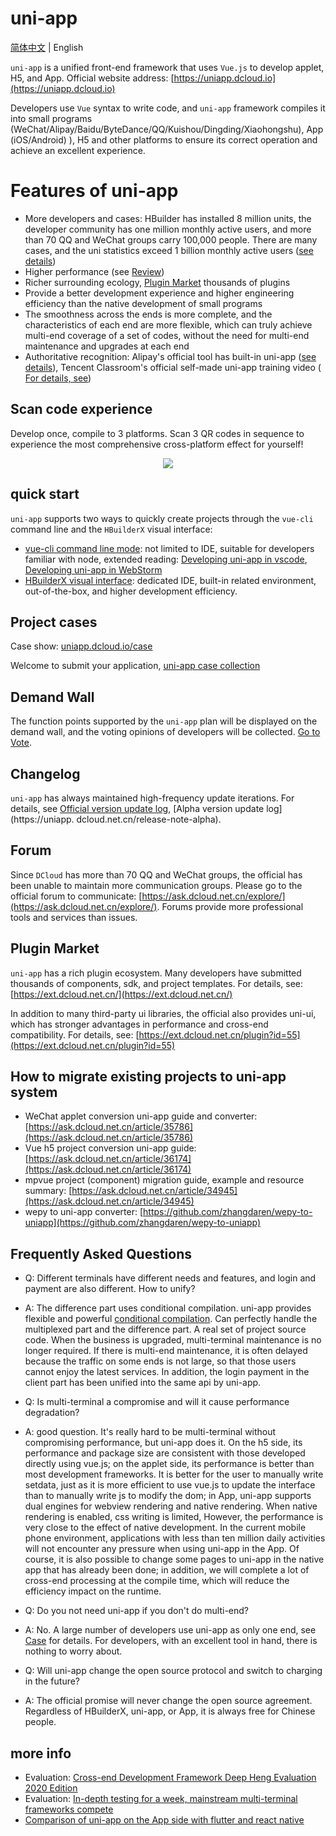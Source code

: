 # uni-app

<p>
  <a href="https://github.com/dcloudio/uni-app/blob/dev/README.md">简体中文</a> | English
</p>

`uni-app` is a unified front-end framework that uses `Vue.js` to develop applet, H5, and App. Official website address: [https://uniapp.dcloud.io](https://uniapp.dcloud.io)

Developers use `Vue` syntax to write code, and `uni-app` framework compiles it into small programs (WeChat/Alipay/Baidu/ByteDance/QQ/Kuishou/Dingding/Xiaohongshu), App (iOS/Android) ), H5 and other platforms to ensure its correct operation and achieve an excellent experience.

# Features of uni-app

- More developers and cases: HBuilder has installed 8 million units, the developer community has one million monthly active users, and more than 70 QQ and WeChat groups carry 100,000 people. There are many cases, and the uni statistics exceed 1 billion monthly active users ([see details](https://uniapp.dcloud.io/case))
- Higher performance (see [Review](https://juejin.im/post/5ca1736af265da30ae314248))
- Richer surrounding ecology, [Plugin Market](https://ext.dcloud.net.cn/) thousands of plugins
- Provide a better development experience and higher engineering efficiency than the native development of small programs
- The smoothness across the ends is more complete, and the characteristics of each end are more flexible, which can truly achieve multi-end coverage of a set of codes, without the need for multi-end maintenance and upgrades at each end
- Authoritative recognition: Alipay's official tool has built-in uni-app ([see details](https://docs.alipay.com/mini/ide/0.70-stable)), Tencent Classroom's official self-made uni-app training video ([ For details, see](https://ask.dcloud.net.cn/article/35640))

## Scan code experience

Develop once, compile to 3 platforms. Scan 3 QR codes in sequence to experience the most comprehensive cross-platform effect for yourself!

<div align="center">
  <img src="https://vkceyugu.cdn.bspapp.com/VKCEYUGU-f184e7c3-1912-41b2-b81f-435d1b37c7b4/3cca21df-a9af-48f8-b808-0b795acb2580.jpg"/>
</div>

## quick start

`uni-app` supports two ways to quickly create projects through the `vue-cli` command line and the `HBuilderX` visual interface:

- [vue-cli command line mode](https://uniapp.dcloud.io/quickstart?id=_2-%E9%80%9A%E8%BF%87vue-cli%E5%91%BD%E4%BB%A4%E8%A1%8C): not limited to IDE, suitable for developers familiar with node, extended reading: [Developing uni-app in vscode](https://ask.dcloud.net.cn/article/36286 ), [Developing uni-app in WebStorm](https://ask.dcloud.net.cn/article/36307)
- [HBuilderX visual interface](https://uniapp.dcloud.io/quickstart?id=_1-%E9%80%9A%E8%BF%87-hbuilderx-%E5%8F%AF%E8%A7%86%E5%8C%96%E7%95%8C%E9%9D%A2): dedicated IDE, built-in related environment, out-of-the-box, and higher development efficiency.

## Project cases

Case show: [uniapp.dcloud.io/case](https://uniapp.dcloud.io/case)

Welcome to submit your application, [uni-app case collection](https://github.com/dcloudio/uni-app/issues/6)

## Demand Wall

The function points supported by the `uni-app` plan will be displayed on the demand wall, and the voting opinions of developers will be collected. [Go to Vote](https://dev.dcloud.net.cn/wish/).

## Changelog

`uni-app` has always maintained high-frequency update iterations. For details, see [Official version update log](https://uniapp.dcloud.net.cn/release), [Alpha version update log](https://uniapp. dcloud.net.cn/release-note-alpha).

## Forum

Since `DCloud` has more than 70 QQ and WeChat groups, the official has been unable to maintain more communication groups. Please go to the official forum to communicate: [https://ask.dcloud.net.cn/explore/](https://ask.dcloud.net.cn/explore/). Forums provide more professional tools and services than issues.

## Plugin Market

`uni-app` has a rich plugin ecosystem. Many developers have submitted thousands of components, sdk, and project templates. For details, see: [https://ext.dcloud.net.cn/](https://ext.dcloud.net.cn/)

In addition to many third-party ui libraries, the official also provides uni-ui, which has stronger advantages in performance and cross-end compatibility. For details, see: [https://ext.dcloud.net.cn/plugin?id=55](https://ext.dcloud.net.cn/plugin?id=55)

## How to migrate existing projects to uni-app system

- WeChat applet conversion uni-app guide and converter: [https://ask.dcloud.net.cn/article/35786](https://ask.dcloud.net.cn/article/35786)
- Vue h5 project conversion uni-app guide: [https://ask.dcloud.net.cn/article/36174](https://ask.dcloud.net.cn/article/36174)
- mpvue project (component) migration guide, example and resource summary: [https://ask.dcloud.net.cn/article/34945](https://ask.dcloud.net.cn/article/34945)
- wepy to uni-app converter: [https://github.com/zhangdaren/wepy-to-uniapp](https://github.com/zhangdaren/wepy-to-uniapp)

## Frequently Asked Questions

- Q: Different terminals have different needs and features, and login and payment are also different. How to unify?
- A: The difference part uses conditional compilation. uni-app provides flexible and powerful [conditional compilation](https://uniapp.dcloud.io/platform). Can perfectly handle the multiplexed part and the difference part. A real set of project source code. When the business is upgraded, multi-terminal maintenance is no longer required. If there is multi-end maintenance, it is often delayed because the traffic on some ends is not large, so that those users cannot enjoy the latest services. In addition, the login payment in the client part has been unified into the same api by uni-app.


- Q: Is multi-terminal a compromise and will it cause performance degradation?
- A: good question. It's really hard to be multi-terminal without compromising performance, but uni-app does it. On the h5 side, its performance and package size are consistent with those developed directly using vue.js; on the applet side, its performance is better than most development frameworks. It is better for the user to manually write setdata, just as it is more efficient to use vue.js to update the interface than to manually write js to modify the dom; in App, uni-app supports dual engines for webview rendering and native rendering. When native rendering is enabled, css writing is limited, However, the performance is very close to the effect of native development. In the current mobile phone environment, applications with less than ten million daily activities will not encounter any pressure when using uni-app in the App. Of course, it is also possible to change some pages to uni-app in the native app that has already been done; in addition, we will complete a lot of cross-end processing at the compile time, which will reduce the efficiency impact on the runtime.


- Q: Do you not need uni-app if you don't do multi-end?
- A: No. A large number of developers use uni-app as only one end, see [Case](https://uniapp.dcloud.io/case) for details. For developers, with an excellent tool in hand, there is nothing to worry about.

- Q: Will uni-app change the open source protocol and switch to charging in the future?
- A: The official promise will never change the open source agreement. Regardless of HBuilderX, uni-app, or App, it is always free for Chinese people.

## more info

- Evaluation: [Cross-end Development Framework Deep Heng Evaluation 2020 Edition](https://juejin.im/post/5e8e8d5a6fb9a03c6d3d9f42)
- Evaluation: [In-depth testing for a week, mainstream multi-terminal frameworks compete](https://mp.weixin.qq.com/s/jIDEHfuMnED6HTfNgjsW4w)
- [Comparison of uni-app on the App side with flutter and react native](https://ask.dcloud.net.cn/article/36083)
